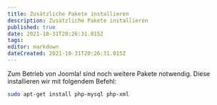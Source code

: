```yaml
---
title: Zusätzliche Pakete installieren
description: Zusätzliche Pakete installieren
published: true
date: 2021-10-31T20:26:31.015Z
tags: 
editor: markdown
dateCreated: 2021-10-31T20:26:31.015Z
---
```


Zum Betrieb von Joomla! sind noch weitere Pakete notwendig.
Diese installieren wir mit folgendem Befehl:
```bash
sudo apt-get install php-mysql php-xml
```